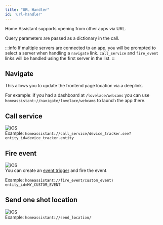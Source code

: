 ```yaml
---
title: "URL Handler"
id: 'url-handler'
---
```


Home Assistant supports opening from other apps via URL.

Query parameters are passed as a dictionary in the call.

:::info
If multiple servers are connected to an app, you will be prompted to select a server when handling a `navigate` link. `call_service` and `fire_event`  links will be handled using the first server in the list.
:::

## Navigate
This allows you to update the frontend page location via a deeplink.

For example: if you had a dashboard at `/lovelace/webcams` you can use `homeassistant://navigate/lovelace/webcams` to launch the app there.

## Call service
![iOS](/assets/iOS.svg)<br />
Example: `homeassistant://call_service/device_tracker.see?entity_id=device_tracker.entity`

## Fire event
![iOS](/assets/iOS.svg)<br />
You can create an [event trigger](https://www.home-assistant.io/docs/automation/trigger/#event-trigger) and fire the event.

Example: `homeassistant://fire_event/custom_event?entity_id=MY_CUSTOM_EVENT`

## Send one shot location
![iOS](/assets/iOS.svg)<br />
Example: `homeassistant://send_location/`
